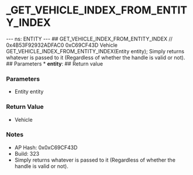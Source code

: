 # _GET_VEHICLE_INDEX_FROM_ENTITY_INDEX

--- ns: ENTITY --- ## GET_VEHICLE_INDEX_FROM_ENTITY_INDEX  // 0x4B53F92932ADFAC0 0xC69CF43D Vehicle GET_VEHICLE_INDEX_FROM_ENTITY_INDEX(Entity entity);  Simply returns whatever is passed to it (Regardless of whether the handle is valid or not).  ## Parameters * **entity**:  ## Return value

### Parameters
* Entity entity

### Return Value
* Vehicle

### Notes
* AP Hash: 0x0xC69CF43D
* Build: 323
* Simply returns whatever is passed to it (Regardless of whether the handle is valid or not).

